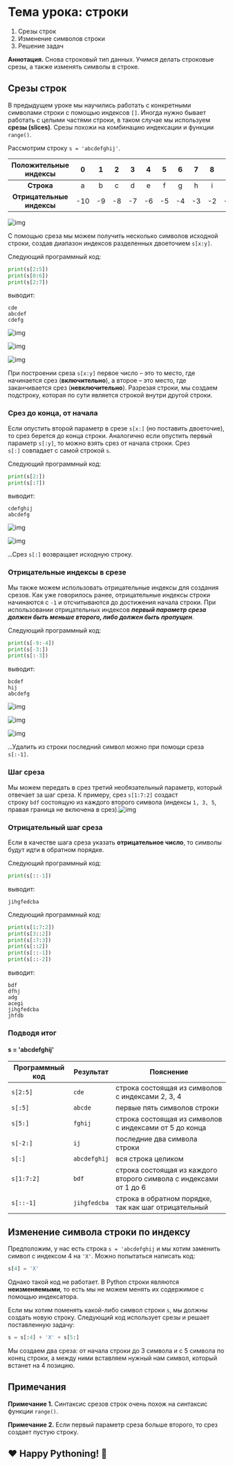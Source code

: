 # **Тема урока: строки** 

1. Срезы строк
1. Изменение символов строки
1. Решение задач

**Аннотация.** Снова строковый тип данных. Учимся делать строковые срезы, а также изменять символы в строке.

## **Срезы строк**

В предыдущем уроке мы научились работать с конкретными символами строки с помощью индексов `[]`. Иногда нужно бывает работать с целыми частями строки, в таком случае мы используем **срезы (slices)**. Срезы похожи на комбинацию индексации и функции `range()`.

Рассмотрим строку `s = 'abcdefghij'`.

| **Положительные индексы** |  0   |  1   |  2   |  3   |  4   |  5   |  6   |  7   |  8   |  9   |
| :-----------------------: | :--: | :--: | :--: | :--: | :--: | :--: | :--: | :--: | :--: | :--: |
|        **Строка**         |  a   |  b   |  c   |  d   |  e   |  f   |  g   |  h   |  i   |  j   |
| **Отрицательные индексы** | -10  |  -9  |  -8  |  -7  |  -6  |  -5  |  -4  |  -3  |  -2  |  -1  |

![img](https://ucarecdn.com/2d3260a0-7b6f-4caa-a787-a984642d958c/)

С помощью среза мы можем получить несколько символов исходной строки, создав диапазон индексов разделенных двоеточием `s[x:y]`.

Следующий программный код:

```python
print(s[2:5])
print(s[0:6])
print(s[2:7])
```

выводит:

```
cde
abcdef
cdefg
```

![img](https://ucarecdn.com/5d8ce13d-ab84-420f-bc66-f3fea29d1cd2/)

![img](https://ucarecdn.com/3b2d0603-efe3-4010-a4d0-de4a61e14285/)

![img](https://ucarecdn.com/29a3d3b0-e5e5-427f-9a87-bf9e340686c3/)

При построении среза `s[x:y]` первое число – это то место, где начинается срез (**включительно**), а второе – это место, где заканчивается срез (**невключительно**). Разрезая строки, мы создаем подстроку, которая по сути является строкой внутри другой строки.

### **Срез до конца, от начала**

Если опустить второй параметр в срезе `s[x:]` (но поставить двоеточие), то срез берется до конца строки. Аналогично если опустить первый параметр `s[:y]`, то можно взять срез от начала строки. Срез `s[:]` совпадает с самой строкой `s`.

Следующий программный код:

```python
print(s[2:])
print(s[:7])
```

выводит:

```
cdefghij
abcdefg
```

![img](https://ucarecdn.com/fb6155f1-af7e-4ff5-9ddd-97dac90718bb/)

![img](https://ucarecdn.com/3ee5e92a-4215-48a9-9677-154aa7ee24e0/)

<img src="https://ucarecdn.com/0d4e7e9c-3583-47de-82f1-2d752a0c5f8e/" alt="img" style="zoom:25%;" />Срез `s[:]` возвращает исходную строку.

### **Отрицательные индексы в срезе**

Мы также можем использовать отрицательные индексы для создания срезов. Как уже говорилось ранее, отрицательные индексы строки начинаются с `-1` и отсчитываются до достижения начала строки. При использовании отрицательных индексов ***первый параметр среза должен быть меньше второго, либо должен быть пропущен***.

Следующий программный код:

```python
print(s[-9:-4])
print(s[-3:])
print(s[:-3])
```

выводит:

```
bcdef
hij
abcdefg
```

![img](https://ucarecdn.com/17a389dc-abcd-4e3b-9345-710d43926a22/)

![img](https://ucarecdn.com/7f0a2c66-aa21-4436-8dff-abba92722139/)

![img](https://ucarecdn.com/2cc4873d-04eb-4938-b5e5-88a15f6beb26/)

<img src="https://ucarecdn.com/0d4e7e9c-3583-47de-82f1-2d752a0c5f8e/" alt="img" style="zoom:25%;" />Удалить из строки последний символ можно при помощи среза `s[:-1]`.

### **Шаг среза**

Мы можем передать в срез третий необязательный параметр, который отвечает за шаг среза. К примеру, срез `s[1:7:2]` создаст строку `bdf` состоящую из каждого второго символа (индексы `1, 3, 5`, правая граница не включена в срез).![img](https://ucarecdn.com/cf9cb9a5-1f61-4695-baca-1a6e2c5dad6f/)

### **Отрицательный шаг среза**

Если в качестве шага среза указать **отрицательное число**, то символы будут идти в обратном порядке.

Следующий программный код:

```python
print(s[::-1])
```

выводит:

```
jihgfedcba
```

Следующий программный код:

```python
print(s[1:7:2])
print(s[3::2])
print(s[:7:3])
print(s[::2])
print(s[::-1])
print(s[::-2])
```

выводит:

```
bdf
dfhj
adg
acegi
jihgfedcba
jhfdb
```

### **Подводя итог**

#### s = 'abcdefghij'

| **Программный код** | **Результат** | Пояснение                                                    |
| ------------------- | ------------- | ------------------------------------------------------------ |
| `s[2:5]`            | `cde`         | строка состоящая из символов с индексами 2, 3, 4             |
| `s[:5]`             | `abcde`       | первые пять символов строки                                  |
| `s[5:]`             | `fghij`       | строка состоящая из символов с индексами от 5 до конца       |
| `s[-2:]`            | `ij`          | последние два символа строки                                 |
| `s[:]`              | `abcdefghij`  | вся строка целиком                                           |
| `s[1:7:2]`          | `bdf`         | строка состоящая из каждого второго символа с индексами от 1 до 6 |
| `s[::-1]`           | `jihgfedcba`  | строка в обратном порядке, так как шаг отрицательный         |



## **Изменение символа строки по индексу**

Предположим, у нас есть строка `s = 'abcdefghij` и мы хотим заменить символ с индексом 4 на `'X'`. Можно попытаться написать код:

```python
s[4] = 'X'
```

Однако такой код не работает. В Python строки являются **неизменяемыми**, то есть мы не можем менять их содержимое с помощью индексатора.

Если мы хотим поменять какой-либо символ строки `s`, мы должны создать новую строку. Следующий код использует срезы и решает поставленную задачу:

```python
s = s[:4] + 'X' + s[5:]
```

Мы создаем два среза: от начала строки до 3 символа и с 5 символа по конец строки, а между ними вставляем нужный нам символ, который встанет на 4 позицию.

## **Примечания**

**Примечание 1.** Синтаксис срезов строк очень похож на синтаксис функции `range()`.

**Примечание 2.** Если первый параметр среза больше второго, то срез создает пустую строку.

## **❤️ Happy Pythoning! 🐍**